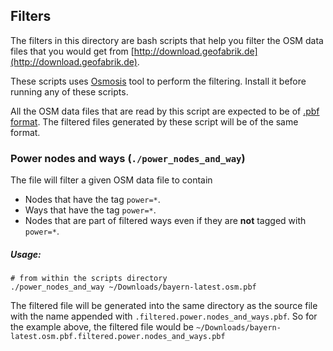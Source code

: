 ## Filters

The filters in this directory are bash scripts that help you filter the
OSM data files that you would get from
[http://download.geofabrik.de](http://download.geofabrik.de).

These scripts uses [Osmosis](http://wiki.openstreetmap.org/wiki/Osmosis) tool
to perform the filtering. Install it before running any of these scripts.

All the OSM data files that are read by this script are expected to be of
[.pbf format](http://wiki.openstreetmap.org/wiki/PBF_Format). The filtered files
generated by these script will be of the same format.

### Power nodes and ways (`./power_nodes_and_way`)

The file will filter a given OSM data file to contain
* Nodes that have the tag `power=*`.
* Ways that have the tag `power=*`.
* Nodes that are part of filtered ways even if they are **not** tagged with `power=*`.

##### Usage:

````console
# from within the scripts directory
./power_nodes_and_way ~/Downloads/bayern-latest.osm.pbf
````

The filtered file will be generated into the same directory as the source file
with the name appended with `.filtered.power.nodes_and_ways.pbf`. So for the
example above, the filtered file would be
`~/Downloads/bayern-latest.osm.pbf.filtered.power.nodes_and_ways.pbf`
